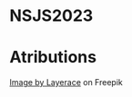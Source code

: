 # NSJS2023

# Atributions
<a href="https://www.freepik.com/free-vector/grey-pixelated-pattern_834834.htm#query=pixel%20texture&position=15&from_view=keyword&track=ais">Image by Layerace</a> on Freepik